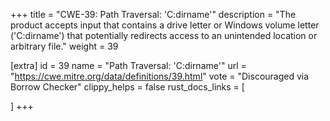 +++
title = "CWE-39: Path Traversal: 'C:dirname'"
description	= "The product accepts input that contains a drive letter or Windows volume letter ('C:dirname') that potentially redirects access to an unintended location or arbitrary file."
weight = 39

[extra]
id = 39
name = "Path Traversal: 'C:dirname'"
url = "https://cwe.mitre.org/data/definitions/39.html"
vote = "Discouraged via Borrow Checker"
clippy_helps = false
rust_docs_links = [
	
]
+++

